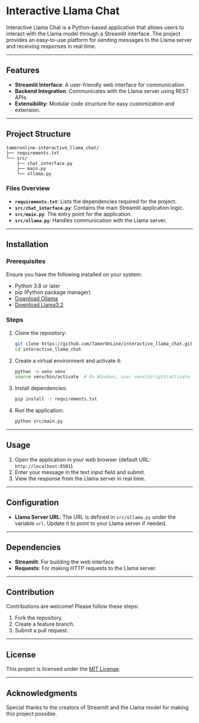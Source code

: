 # Interactive Llama Chat

Interactive Llama Chat is a Python-based application that allows users to interact with the Llama model through a Streamlit interface. The project provides an easy-to-use platform for sending messages to the Llama server and receiving responses in real time.

---

## Features
- **Streamlit Interface**: A user-friendly web interface for communication.
- **Backend Integration**: Communicates with the Llama server using REST APIs.
- **Extensibility**: Modular code structure for easy customization and extension.

---

## Project Structure
```plaintext
tameronline-interactive_llama_chat/
├── requirements.txt
└── src/
    ├── chat_interface.py
    ├── main.py
    └── ollama.py
```

### Files Overview
- **`requirements.txt`**: Lists the dependencies required for the project.
- **`src/chat_interface.py`**: Contains the main Streamlit application logic.
- **`src/main.py`**: The entry point for the application.
- **`src/ollama.py`**: Handles communication with the Llama server.

---

## Installation

### Prerequisites
Ensure you have the following installed on your system:
- Python 3.8 or later
- pip (Python package manager)
- [Download Ollama](https://www.ollama.com/download)
- [Download Llama3.2](https://www.ollama.com/library/llama3.2)

### Steps
1. Clone the repository:
   ```bash
   git clone https://github.com/TamerOnLine/interactive_llama_chat.git
   cd interactive_llama_chat
   ```

2. Create a virtual environment and activate it:
   ```bash
   python -m venv venv
   source venv/bin/activate  # On Windows, use: venv\Scripts\activate
   ```

3. Install dependencies:
   ```bash
   pip install -r requirements.txt
   ```

4. Run the application:
   ```bash
   python src/main.py
   ```

---

## Usage
1. Open the application in your web browser (default URL: `http://localhost:8501`).
2. Enter your message in the text input field and submit.
3. View the response from the Llama server in real time.

---

## Configuration
- **Llama Server URL**: The URL is defined in `src/ollama.py` under the variable `url`. Update it to point to your Llama server if needed.

---

## Dependencies
- **Streamlit**: For building the web interface.
- **Requests**: For making HTTP requests to the Llama server.

---

## Contribution
Contributions are welcome! Please follow these steps:
1. Fork the repository.
2. Create a feature branch.
3. Submit a pull request.

---

## License
This project is licensed under the [MIT License](https://github.com/TamerOnLine/Interactive_Llama_Chat/blob/main/LICENSE
).

---

## Acknowledgments
Special thanks to the creators of Streamlit and the Llama model for making this project possible.

